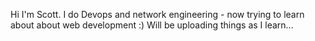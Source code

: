 Hi I'm Scott. I do Devops and network engineering - now trying to learn about about web development :) Will be uploading things as I learn...
